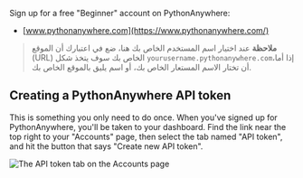 Sign up for a free "Beginner" account on PythonAnywhere:

* [www.pythonanywhere.com](https://www.pythonanywhere.com/)

> **ملاحظة** عند اختيار اسم المستخدم الخاص بك هنا، ضع في اعتبارك أن الموقع (URL) الخاص بك سوف يتخذ شكل `yourusername.pythonanywhere.com`،إذا أما أن تختار الاسم المستعار الخاص بك، أو اسم يليق بالموقع الخاص بك.

## Creating a PythonAnywhere API token

This is something you only need to do once. When you've signed up for PythonAnywhere, you'll be taken to your dashboard. Find the link near the top right to your "Accounts" page, then select the tab named "API token", and hit the button that says "Create new API token".

![The API token tab on the Accounts page](images/pythonanywhere_create_api_token.png)